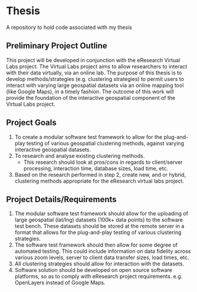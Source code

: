 Thesis
======

A repository to hold code associated with my thesis

Preliminary Project Outline
------------------------------

This project will be developed in conjunction with the eResearch Virtual Labs project. The Virtual Labs project aims to allow researchers to interact with their data virtually, via an online lab.
The purpose of this thesis is to develop methods/strategies (e.g. clustering strategies) to permit users to interact with varying large geospatial datasets via an online mapping tool (like Google Maps), in a timely fashion. The outcome of this work will provide the foundation of the interactive geospatial component of the Virtual Labs project.

Project Goals
----------------

1. To create a modular software test framework to allow for the plug-and-play testing of various geospatial clustering methods, against varying interactive geospatial datasets.
2. To research and analyse existing clustering methods.
    - This research should look at pros/cons in regards to client/server processing, interaction time, database sizes, load time, etc.
3. Based on the research performed in step 2, create new, and or hybrid, clustering methods appropriate for the eResearch virtual labs project.

Project Details/Requirements
-------------------------------

1. The modular software test framework should allow for the uploading of large geospatial (lat/lng) datasets (100k+ data points) to the software test bench. These datasets should be stored at the remote server in a format that allows for the plug-and-play testing of various clustering strategies.
2. The software test framework should then allow for some degree of automated testing. This could include information on data fidelity across various zoom levels, server to client data transfer sizes, load times, etc.
3. All clustering strategies should allow for interaction with the datasets.
4. Software solution should be developed on open source software platforms, so as to comply with eResearch project requirements. e.g. OpenLayers instead of Google Maps.
